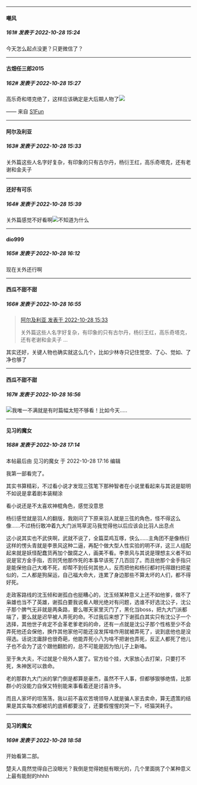 

*****

####  嘲风  
##### 161#       发表于 2022-10-28 15:24

今天怎么起点没更？只更微信了？

*****

####  古畑任三郎2015  
##### 162#       发表于 2022-10-28 15:27

高乐奇和塔克绝了，这样应该确定是大后期人物了<img src="https://static.saraba1st.com/image/smiley/face2017/037.png" referrerpolicy="no-referrer">

—— 来自 [S1Fun](https://s1fun.koalcat.com)



*****

####  阿尔及利亚  
##### 163#       发表于 2022-10-28 15:33

关外篇这些人名字好复杂，有印象的只有古尔丹，杨衍王红，高乐奇塔克，还有老谢和金夫子

*****

####  还好有可乐  
##### 164#       发表于 2022-10-28 15:39

关外篇感觉不好看啊<img src="https://static.saraba1st.com/image/smiley/face2017/003.png" referrerpolicy="no-referrer">不知道为什么



*****

####  dio999  
##### 165#       发表于 2022-10-28 16:12

现在关外还行啊



*****

####  西瓜不甜不甜  
##### 166#       发表于 2022-10-28 16:55

<blockquote><a href="httphttps://bbs.saraba1st.com/2b/forum.php?mod=redirect&amp;goto=findpost&amp;pid=58146151&amp;ptid=1991522" target="_blank">阿尔及利亚 发表于 2022-10-28 15:33</a>

关外篇这些人名字好复杂，有印象的只有古尔丹，杨衍王红，高乐奇塔克，还有老谢和金夫子 ...</blockquote>
其实还好，关键人物也确实就这么几个，比如少林寺只记住觉空、了心、觉如、了净也够了

*****

####  西瓜不甜不甜  
##### 167#       发表于 2022-10-28 16:56

<img src="https://static.saraba1st.com/image/smiley/face2017/087.gif" referrerpolicy="no-referrer">我唯一不满就是有时篇幅太短不够看！比如今天.....



*****

####  见习的魔女  
##### 168#       发表于 2022-10-28 17:14

 本帖最后由 见习的魔女 于 2022-10-28 17:16 编辑 

我第一部看完了。

其实书算精彩，不过看小说才发现三弦笔下那种智者在小说里看起来与其说是聪明不如说是拿着剧本装糊涂

看小说还是不太喜欢神棍角色，感觉没意思

杨衍感觉就是羽人的翻版，我刚问了下原来羽人就是三弦的角色，怪不得这么像……不过杨衍敢冲着九大门派骂草泥马我觉得他以后应该会比羽人出息点

这小说其实也不武侠啊，武就不说了，全篇菜鸡互啄，侠么……主角团不是像杨衍这样的愣头青就是李景风这种二逼，再配个做大型人性实验的明不详，这三人组配起来就是妖怪配蠢货再加个酸腐之人，画美不看。李景风与其说是理想主义者不如说是官方金手指，否则凭他那作死的本事早该死了几百回了。而且他那个金手指只是能保他自己大难不死，却帮不到任何其他人，反而把他和杨衍都衬托得跟扫把星似的，二人都是狗屎运，自己福大命大，连累了身边那些不算太坏的人们，都不得好死。

走政客路线的沈玉倾和谢孤白也挺糟心的，沈玉倾某种意义上还不如他爹，做不了枭雄也当不了英雄，谢孤白要我说看人眼光绝对有问题，选谁不好选沈公子，沈公子那个脾气无非就是两条路，要么哪天家里灭门了，黑化当boss，把九大门派都端了，要么就是迟早被人弄死的命。不过我后来想了下谢孤白其实只有沈公子一个选择，其他世子肯定不会革老爹老妈的命，还有一点就是沈公子那个性格至少不会弄死他还会保他，换作其他家他可能还没发挥啥作用就被弄死了，说到底他也是没得选。话说沈庸辞也很奇葩，他能弄死小八为啥不把谢也弄死，反正人都死了他儿子也不会为了这个跟他翻脸的，总不可能是因为怕儿子上新咯。

至于朱大夫，不过就是个局外人罢了。官方给个挂，大家放心去打架，只要打不死，朱神医可以救命。

老的那群九大门派的掌门倒是都算是豪杰，虽然不干人事，但都够狠够绝情，比那群小的没能力自保又特别能来事看着还是讨喜许多。

而且人家坏的坦荡荡，我以前不喜欢苦境领导人就是骗人家去卖命，算无遗策的结果是其实每次都被坑的底裤都要没了，还要假惺惺的哭一下，呸猫哭耗子。



*****

####  见习的魔女  
##### 169#       发表于 2022-10-28 18:58

开始看第二部。

楚夫人竟然觉得自己没眼光？我倒是觉得她挺有眼光的，几个里面挑了个某种意义上最有能耐的hhhh

